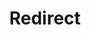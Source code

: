 ﻿---
layout: src/layouts/Redirect.astro
title: Redirect
redirect: https://octopus.com/docs/packaging-applications/package-repositories/guides/container-registries/azure-container-services
pubDate:  2023-01-01
navSearch: false
navSitemap: false
navMenu: false
---

